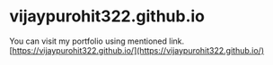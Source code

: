# vijaypurohit322.github.io
You can visit my portfolio using mentioned link.
<br>
[https://vijaypurohit322.github.io/](https://vijaypurohit322.github.io/)
